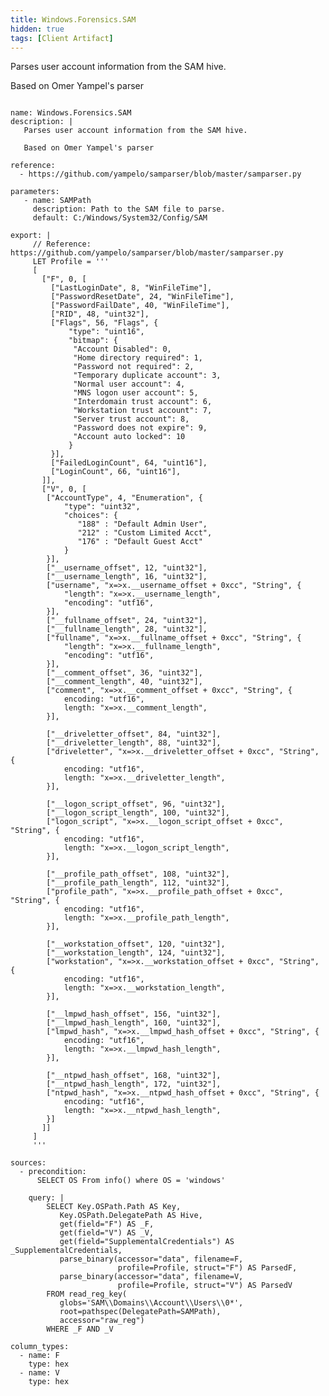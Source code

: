 ```yaml
---
title: Windows.Forensics.SAM
hidden: true
tags: [Client Artifact]
---
```


Parses user account information from the SAM hive.

Based on Omer Yampel's parser


<pre><code class="language-yaml">
name: Windows.Forensics.SAM
description: |
   Parses user account information from the SAM hive.

   Based on Omer Yampel's parser

reference:
  - https://github.com/yampelo/samparser/blob/master/samparser.py

parameters:
   - name: SAMPath
     description: Path to the SAM file to parse.
     default: C:/Windows/System32/Config/SAM

export: |
     // Reference: https://github.com/yampelo/samparser/blob/master/samparser.py
     LET Profile = '''
     [
       ["F", 0, [
         ["LastLoginDate", 8, "WinFileTime"],
         ["PasswordResetDate", 24, "WinFileTime"],
         ["PasswordFailDate", 40, "WinFileTime"],
         ["RID", 48, "uint32"],
         ["Flags", 56, "Flags", {
             "type": "uint16",
             "bitmap": {
              "Account Disabled": 0,
              "Home directory required": 1,
              "Password not required": 2,
              "Temporary duplicate account": 3,
              "Normal user account": 4,
              "MNS logon user account": 5,
              "Interdomain trust account": 6,
              "Workstation trust account": 7,
              "Server trust account": 8,
              "Password does not expire": 9,
              "Account auto locked": 10
             }
         }],
         ["FailedLoginCount", 64, "uint16"],
         ["LoginCount", 66, "uint16"],
       ]],
       ["V", 0, [
        ["AccountType", 4, "Enumeration", {
            "type": "uint32",
            "choices": {
               "188" : "Default Admin User",
               "212" : "Custom Limited Acct",
               "176" : "Default Guest Acct"
            }
        }],
        ["__username_offset", 12, "uint32"],
        ["__username_length", 16, "uint32"],
        ["username", "x=&gt;x.__username_offset + 0xcc", "String", {
            "length": "x=&gt;x.__username_length",
            "encoding": "utf16",
        }],
        ["__fullname_offset", 24, "uint32"],
        ["__fullname_length", 28, "uint32"],
        ["fullname", "x=&gt;x.__fullname_offset + 0xcc", "String", {
            "length": "x=&gt;x.__fullname_length",
            "encoding": "utf16",
        }],
        ["__comment_offset", 36, "uint32"],
        ["__comment_length", 40, "uint32"],
        ["comment", "x=&gt;x.__comment_offset + 0xcc", "String", {
            encoding: "utf16",
            length: "x=&gt;x.__comment_length",
        }],

        ["__driveletter_offset", 84, "uint32"],
        ["__driveletter_length", 88, "uint32"],
        ["driveletter", "x=&gt;x.__driveletter_offset + 0xcc", "String", {
            encoding: "utf16",
            length: "x=&gt;x.__driveletter_length",
        }],

        ["__logon_script_offset", 96, "uint32"],
        ["__logon_script_length", 100, "uint32"],
        ["logon_script", "x=&gt;x.__logon_script_offset + 0xcc", "String", {
            encoding: "utf16",
            length: "x=&gt;x.__logon_script_length",
        }],

        ["__profile_path_offset", 108, "uint32"],
        ["__profile_path_length", 112, "uint32"],
        ["profile_path", "x=&gt;x.__profile_path_offset + 0xcc", "String", {
            encoding: "utf16",
            length: "x=&gt;x.__profile_path_length",
        }],

        ["__workstation_offset", 120, "uint32"],
        ["__workstation_length", 124, "uint32"],
        ["workstation", "x=&gt;x.__workstation_offset + 0xcc", "String", {
            encoding: "utf16",
            length: "x=&gt;x.__workstation_length",
        }],

        ["__lmpwd_hash_offset", 156, "uint32"],
        ["__lmpwd_hash_length", 160, "uint32"],
        ["lmpwd_hash", "x=&gt;x.__lmpwd_hash_offset + 0xcc", "String", {
            encoding: "utf16",
            length: "x=&gt;x.__lmpwd_hash_length",
        }],

        ["__ntpwd_hash_offset", 168, "uint32"],
        ["__ntpwd_hash_length", 172, "uint32"],
        ["ntpwd_hash", "x=&gt;x.__ntpwd_hash_offset + 0xcc", "String", {
            encoding: "utf16",
            length: "x=&gt;x.__ntpwd_hash_length",
        }]
       ]]
     ]
     '''

sources:
  - precondition:
      SELECT OS From info() where OS = 'windows'

    query: |
        SELECT Key.OSPath.Path AS Key,
           Key.OSPath.DelegatePath AS Hive,
           get(field="F") AS _F,
           get(field="V") AS _V,
           get(field="SupplementalCredentials") AS _SupplementalCredentials,
           parse_binary(accessor="data", filename=F,
                        profile=Profile, struct="F") AS ParsedF,
           parse_binary(accessor="data", filename=V,
                        profile=Profile, struct="V") AS ParsedV
        FROM read_reg_key(
           globs='SAM\\Domains\\Account\\Users\\0*',
           root=pathspec(DelegatePath=SAMPath),
           accessor="raw_reg")
        WHERE _F AND _V

column_types:
  - name: F
    type: hex
  - name: V
    type: hex

</code></pre>

